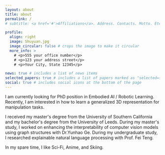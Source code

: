 ```yaml
---
layout: about
title: about
permalink: /
# subtitle: <a href='#'>Affiliations</a>. Address. Contacts. Motto. Etc.

profile:
  align: right
  image: Shuyuan.jpg
  image_circular: false # crops the image to make it circular
  more_info: >
    # <p>555 your office number</p>
    # <p>123 your address street</p>
    # <p>Your City, State 12345</p>

news: true # includes a list of news items
selected_papers: true # includes a list of papers marked as "selected={true}"
social: true # includes social icons at the bottom of the page
---
```


I am currently looking for PhD position in Embodied AI / Robotic Learning. Recently, I am interested in how to learn a generalized 3D representation for manipulation tasks.

I received my master's degree from the University of Southern California and my bachelor's degree from the University of Leeds. During my master's study, I worked on enhancing the interpretability of computer vision models using graph structures with Dr.Yunhao Ge. During my undergraduate study, I researched explainable natural language processing with Prof. Fei Teng.

In my spare time, I like Sci-Fi, Anime, and Skiing.
